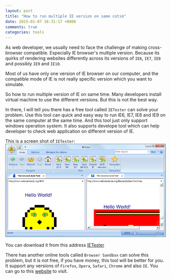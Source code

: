 ```yaml
---
layout: post
title: "How to run multiple IE version on same cotim"
date: 2015-01-07 16:31:17 +0800
comments: true
categories: tools
---
```


As web developer, we usually need to face the challenge of making cross-browser compatible. Especially IE browser's multiple version. Because its quirks of rendering websites differently across its versions of `IE6`, `IE7`, `IE8` and possibly `IE9` and `IE10`.   

Most of us have only one version of IE browser on our computer, and the compatible mode of IE is not really specific version which you want to simulate.   

So how to run multiple version of IE on same time. Many developers install virtual machine to use the different versions. But this is not the best way.   

In there, I will tell you there has a free tool called `IETester` can solve your problem. Use this tool can quick and easy way to run IE6, IE7, IE8 and IE9 on the same computer at the same time. And this tool just only support windows operation system. It also supports develope tool which can help developer to check web application on different version of IE.   

This is a screen shot of `IETester`:    
![](/assets/images/ie-tester.png)

You can download it from this address [IETester](http://www.my-debugbar.com/ietester/install-ietester-v0.5.4.exe)   

There has another online tools called `Browser Sandbox` can solve this problem, but it is not free, if you have money, this tool will be better for you. It support any versions of `Firefox`, `Opera`, `Safari`, `Chrome` and also `IE`. You can go to this [website](http://spoon.net/browsers/) to visit.
